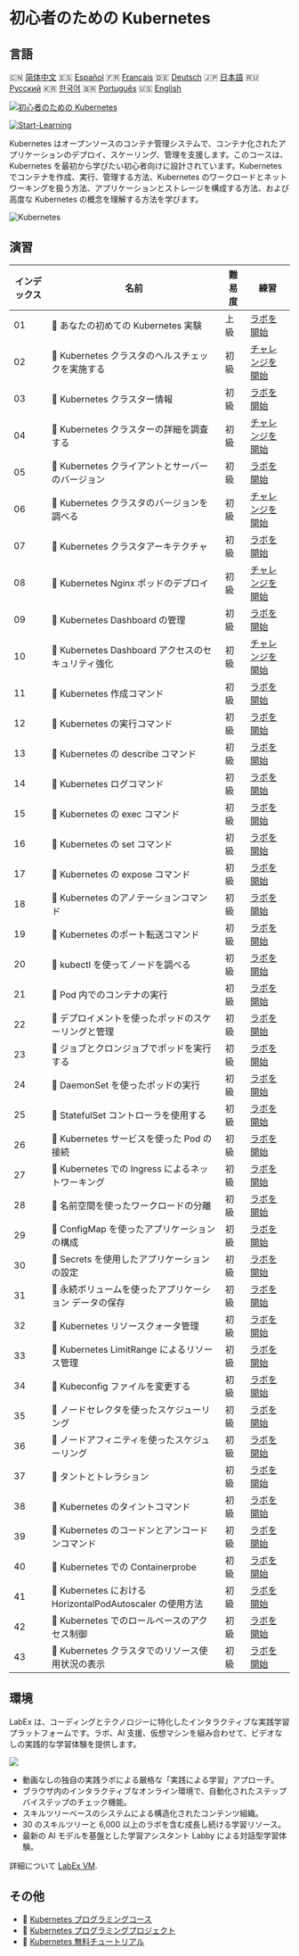 # 初心者のための Kubernetes

## 言語

🇨🇳 [简体中文](README_zh.md) 🇪🇸 [Español](README_es.md) 🇫🇷 [Français](README_fr.md) 🇩🇪 [Deutsch](README_de.md) 🇯🇵 [日本語](README_ja.md) 🇷🇺 [Русский](README_ru.md) 🇰🇷 [한국어](README_ko.md) 🇧🇷 [Português](README_pt.md) 🇺🇸 [English](README.md) 

[![初心者のための Kubernetes](https://cover-creator.labex.io/kubernetes-for-noobs.png?lang=ja)](https://labex.io/ja/courses/kubernetes-for-noobs)

[![Start-Learning](https://img.shields.io/badge/Start-Learning-whitesmoke?style=for-the-badge)](https://labex.io/ja/courses/kubernetes-for-noobs)

Kubernetes はオープンソースのコンテナ管理システムで、コンテナ化されたアプリケーションのデプロイ、スケーリング、管理を支援します。このコースは、Kubernetes を最初から学びたい初心者向けに設計されています。Kubernetes でコンテナを作成、実行、管理する方法、Kubernetes のワークロードとネットワーキングを扱う方法、アプリケーションとストレージを構成する方法、および高度な Kubernetes の概念を理解する方法を学びます。

![Kubernetes](https://img.shields.io/badge/Kubernetes-whitesmoke?style=for-the-badge&logo=kubernetes)


## 演習

|   インデックス | 名前                                                       | 難易度   | 練習                                                                                                                                   |
|----------------|------------------------------------------------------------|----------|----------------------------------------------------------------------------------------------------------------------------------------|
|             01 | 📖  あなたの初めての Kubernetes 実験                       | 上級     | <a target='_blank' href='https://labex.io/ja/tutorials/kubernetes-your-first-kubernetes-lab-391133'>ラボを開始</a>                     |
|             02 | 🎯  Kubernetes クラスタのヘルスチェックを実施する          | 初級     | <a target='_blank' href='https://labex.io/ja/tutorials/kubernetes-verify-kubernetes-cluster-health-433779'>チャレンジを開始</a>        |
|             03 | 📖  Kubernetes クラスター情報                              | 初級     | <a target='_blank' href='https://labex.io/ja/tutorials/kubernetes-kubernetes-cluster-information-8426'>ラボを開始</a>                  |
|             04 | 🎯  Kubernetes クラスターの詳細を調査する                  | 初級     | <a target='_blank' href='https://labex.io/ja/tutorials/kubernetes-discover-kubernetes-cluster-details-433893'>チャレンジを開始</a>     |
|             05 | 📖  Kubernetes クライアントとサーバーのバージョン          | 初級     | <a target='_blank' href='https://labex.io/ja/tutorials/kubernetes-kubernetes-client-and-server-version-9197'>ラボを開始</a>            |
|             06 | 🎯  Kubernetes クラスタのバージョンを調べる                | 初級     | <a target='_blank' href='https://labex.io/ja/tutorials/kubernetes-discover-kubernetes-cluster-versions-434105'>チャレンジを開始</a>    |
|             07 | 📖  Kubernetes クラスタアーキテクチャ                      | 初級     | <a target='_blank' href='https://labex.io/ja/tutorials/kubernetes-kubernetes-cluster-architecture-8450'>ラボを開始</a>                 |
|             08 | 🎯  Kubernetes Nginx ポッドのデプロイ                      | 初級     | <a target='_blank' href='https://labex.io/ja/tutorials/kubernetes-deploy-a-kubernetes-nginx-pod-433745'>チャレンジを開始</a>           |
|             09 | 📖  Kubernetes Dashboard の管理                            | 初級     | <a target='_blank' href='https://labex.io/ja/tutorials/kubernetes-kubernetes-dashboard-management-15042'>ラボを開始</a>                |
|             10 | 🎯  Kubernetes Dashboard アクセスのセキュリティ強化        | 初級     | <a target='_blank' href='https://labex.io/ja/tutorials/kubernetes-secure-kubernetes-dashboard-access-434106'>チャレンジを開始</a>      |
|             11 | 📖  Kubernetes 作成コマンド                                | 初級     | <a target='_blank' href='https://labex.io/ja/tutorials/kubernetes-kubernetes-create-command-8506'>ラボを開始</a>                       |
|             12 | 📖  Kubernetes の実行コマンド                              | 初級     | <a target='_blank' href='https://labex.io/ja/tutorials/kubernetes-kubernetes-run-command-8456'>ラボを開始</a>                          |
|             13 | 📖  Kubernetes の describe コマンド                        | 初級     | <a target='_blank' href='https://labex.io/ja/tutorials/kubernetes-kubernetes-describe-command-8101'>ラボを開始</a>                     |
|             14 | 📖  Kubernetes ログコマンド                                | 初級     | <a target='_blank' href='https://labex.io/ja/tutorials/kubernetes-kubernetes-logs-command-8099'>ラボを開始</a>                         |
|             15 | 📖  Kubernetes の exec コマンド                            | 初級     | <a target='_blank' href='https://labex.io/ja/tutorials/kubernetes-kubernetes-exec-command-8502'>ラボを開始</a>                         |
|             16 | 📖  Kubernetes の set コマンド                             | 初級     | <a target='_blank' href='https://labex.io/ja/tutorials/kubernetes-kubernetes-set-command-8424'>ラボを開始</a>                          |
|             17 | 📖  Kubernetes の expose コマンド                          | 初級     | <a target='_blank' href='https://labex.io/ja/tutorials/kubernetes-kubernetes-expose-command-8452'>ラボを開始</a>                       |
|             18 | 📖  Kubernetes のアノテーションコマンド                    | 初級     | <a target='_blank' href='https://labex.io/ja/tutorials/kubernetes-kubernetes-annotate-command-9679'>ラボを開始</a>                     |
|             19 | 📖  Kubernetes のポート転送コマンド                        | 初級     | <a target='_blank' href='https://labex.io/ja/tutorials/kubernetes-kubernetes-port-forward-command-18494'>ラボを開始</a>                |
|             20 | 📖  kubectl を使ってノードを調べる                         | 初級     | <a target='_blank' href='https://labex.io/ja/tutorials/kubernetes-examine-nodes-with-kubectl-9790'>ラボを開始</a>                      |
|             21 | 📖  Pod 内でのコンテナの実行                               | 初級     | <a target='_blank' href='https://labex.io/ja/tutorials/kubernetes-running-containers-in-pods-14998'>ラボを開始</a>                     |
|             22 | 📖  デプロイメントを使ったポッドのスケーリングと管理       | 初級     | <a target='_blank' href='https://labex.io/ja/tutorials/kubernetes-scaling-and-managing-pods-with-deployments-9675'>ラボを開始</a>      |
|             23 | 📖  ジョブとクロンジョブでポッドを実行する                 | 初級     | <a target='_blank' href='https://labex.io/ja/tutorials/kubernetes-run-pods-with-jobs-and-cronjobs-11300'>ラボを開始</a>                |
|             24 | 📖  DaemonSet を使ったポッドの実行                         | 初級     | <a target='_blank' href='https://labex.io/ja/tutorials/kubernetes-running-pod-with-daemonsets-8454'>ラボを開始</a>                     |
|             25 | 📖  StatefulSet コントローラを使用する                     | 初級     | <a target='_blank' href='https://labex.io/ja/tutorials/kubernetes-use-statefulsets-controller-9205'>ラボを開始</a>                     |
|             26 | 📖  Kubernetes サービスを使った Pod の接続                 | 初級     | <a target='_blank' href='https://labex.io/ja/tutorials/kubernetes-connecting-pods-with-kubernetes-services-15815'>ラボを開始</a>       |
|             27 | 📖  Kubernetes での Ingress によるネットワーキング         | 初級     | <a target='_blank' href='https://labex.io/ja/tutorials/kubernetes-networking-with-ingress-on-kubernetes-9681'>ラボを開始</a>           |
|             28 | 📖  名前空間を使ったワークロードの分離                     | 初級     | <a target='_blank' href='https://labex.io/ja/tutorials/kubernetes-isolating-workloads-with-namespaces-9199'>ラボを開始</a>             |
|             29 | 📖  ConfigMap を使ったアプリケーションの構成               | 初級     | <a target='_blank' href='https://labex.io/ja/tutorials/kubernetes-configuring-apps-with-configmaps-9689'>ラボを開始</a>                |
|             30 | 📖  Secrets を使用したアプリケーションの設定               | 初級     | <a target='_blank' href='https://labex.io/ja/tutorials/kubernetes-configuring-apps-with-secrets-8448'>ラボを開始</a>                   |
|             31 | 📖  永続ボリュームを使ったアプリケーション データの保存    | 初級     | <a target='_blank' href='https://labex.io/ja/tutorials/kubernetes-storing-application-data-with-persistentvolumes-9685'>ラボを開始</a> |
|             32 | 📖  Kubernetes リソースクォータ管理                        | 初級     | <a target='_blank' href='https://labex.io/ja/tutorials/kubernetes-kubernetes-resource-quota-management-15823'>ラボを開始</a>           |
|             33 | 📖  Kubernetes LimitRange によるリソース管理               | 初級     | <a target='_blank' href='https://labex.io/ja/tutorials/kubernetes-kubernetes-limitrange-resource-management-15819'>ラボを開始</a>      |
|             34 | 📖  Kubeconfig ファイルを変更する                          | 初級     | <a target='_blank' href='https://labex.io/ja/tutorials/kubernetes-modify-kubeconfig-files-11297'>ラボを開始</a>                        |
|             35 | 📖  ノードセレクタを使ったスケジューリング                 | 初級     | <a target='_blank' href='https://labex.io/ja/tutorials/kubernetes-scheduing-with-node-selectors-15001'>ラボを開始</a>                  |
|             36 | 📖  ノードアフィニティを使ったスケジューリング             | 初級     | <a target='_blank' href='https://labex.io/ja/tutorials/kubernetes-scheduing-with-node-affinity-18468'>ラボを開始</a>                   |
|             37 | 📖  タントとトレラション                                   | 初級     | <a target='_blank' href='https://labex.io/ja/tutorials/kubernetes-taints-and-tolerations-34029'>ラボを開始</a>                         |
|             38 | 📖  Kubernetes のタイントコマンド                          | 初級     | <a target='_blank' href='https://labex.io/ja/tutorials/kubernetes-kubernetes-taint-command-9195'>ラボを開始</a>                        |
|             39 | 📖  Kubernetes のコードンとアンコードンコマンド            | 初級     | <a target='_blank' href='https://labex.io/ja/tutorials/kubernetes-kubernetes-cordon-and-uncordon-command-9664'>ラボを開始</a>          |
|             40 | 📖  Kubernetes での Containerprobe                         | 初級     | <a target='_blank' href='https://labex.io/ja/tutorials/kubernetes-containerprobe-in-kubernetes-12263'>ラボを開始</a>                   |
|             41 | 📖  Kubernetes における HorizontalPodAutoscaler の使用方法 | 初級     | <a target='_blank' href='https://labex.io/ja/tutorials/kubernetes-using-horizontalpodautoscaler-in-kubernetes-34031'>ラボを開始</a>    |
|             42 | 📖  Kubernetes でのロールベースのアクセス制御              | 初級     | <a target='_blank' href='https://labex.io/ja/tutorials/kubernetes-role-based-access-control-on-kubernetes-9203'>ラボを開始</a>         |
|             43 | 📖  Kubernetes クラスタでのリソース使用状況の表示          | 初級     | <a target='_blank' href='https://labex.io/ja/tutorials/kubernetes-kubernetes-display-resource-usage-11358'>ラボを開始</a>              |

## 環境

LabEx は、コーディングとテクノロジーに特化したインタラクティブな実践学習プラットフォームです。ラボ、AI 支援、仮想マシンを組み合わせて、ビデオなしの実践的な学習体験を提供します。

![](https://tutorial-screenshot.getvm.io/images/vm-1725247253.png)

- 動画なしの独自の実践ラボによる厳格な「実践による学習」アプローチ。
- ブラウザ内のインタラクティブなオンライン環境で、自動化されたステップバイステップのチェック機能。
- スキルツリーベースのシステムによる構造化されたコンテンツ組織。
- 30 のスキルツリーと 6,000 以上のラボを含む成長し続ける学習リソース。
- 最新の AI モデルを基盤とした学習アシスタント Labby による対話型学習体験。

詳細について [LabEx VM](https://support.labex.io/using-labex/virtual-machine).

## その他

- 🔗 [Kubernetes プログラミングコース](https://github.com/labex-labs/awesome-programming-courses)
- 🔗 [Kubernetes プログラミングプロジェクト](https://github.com/labex-labs/awesome-programming-projects)
- 🔗 [Kubernetes 無料チュートリアル](https://github.com/labex-labs/kubernetes-free-tutorials)

